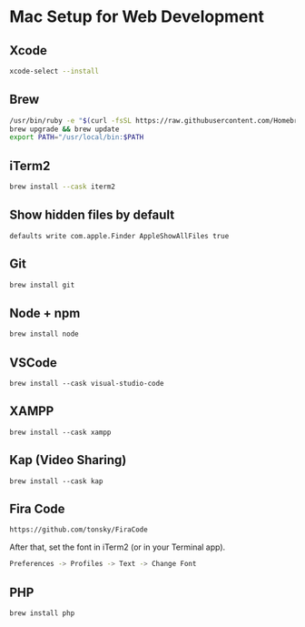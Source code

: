 # Mac Setup for Web Development

## Xcode
```bash
xcode-select --install
```

## Brew

```bash
/usr/bin/ruby -e "$(curl -fsSL https://raw.githubusercontent.com/Homebrew/install/master/install)"
brew upgrade && brew update
export PATH="/usr/local/bin:$PATH
```

## iTerm2
```bash
brew install --cask iterm2
```

## Show hidden files by default
```
defaults write com.apple.Finder AppleShowAllFiles true
```

## Git

```bash
brew install git
```

## Node + npm

```bash
brew install node
```

## VSCode

```
brew install --cask visual-studio-code
```

## XAMPP

```
brew install --cask xampp
```

## Kap (Video Sharing)

```
brew install --cask kap
```

## Fira Code

```bash
https://github.com/tonsky/FiraCode
```

After that, set the font in iTerm2 (or in your Terminal app).

```bash
Preferences -> Profiles -> Text -> Change Font
```

## PHP

```bash
brew install php
```
